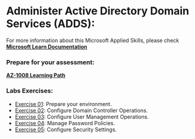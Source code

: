 # Administer Active Directory Domain Services (ADDS): 
For more information about this Microsoft Applied Skills, please check **[Microsoft Learn Documentation](https://learn.microsoft.com/en-us/credentials/applied-skills/administer-active-directory-domain-services/)**

### Prepare for your assessment:
**[AZ-1008 Learning Path](https://learn.microsoft.com/en-us/training/paths/administer-active-directory-domain-services/)**

### Labs Exercises:
- [Exercise 01](https://microsoftlearning.github.io/AZ-1008-Administer-Active-Directory-Domain-Services/Instructions/Labs/LAB_01_prepare.html): Prepare your environment.
- [Exercise 02](https://microsoftlearning.github.io/AZ-1008-Administer-Active-Directory-Domain-Services/Instructions/Labs/LAB_02_exercise_configure_domain_controller_operations.html): Configure Domain Controller Operations.
- [Exercise 03](https://microsoftlearning.github.io/AZ-1008-Administer-Active-Directory-Domain-Services/Instructions/Labs/LAB_03_exercise_configure_user_management_operations.html): Configure User Management Operations.
- [Exercise 04](https://microsoftlearning.github.io/AZ-1008-Administer-Active-Directory-Domain-Services/Instructions/Labs/LAB_04_exercise_manage_password_policies.html): Manage Password Policies.
- [Exercise 05](https://microsoftlearning.github.io/AZ-1008-Administer-Active-Directory-Domain-Services/Instructions/Labs/LAB_05_exercise_configure_security_settings.html): Configure Security Settings.
